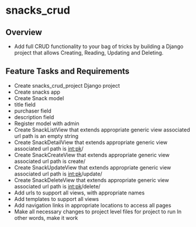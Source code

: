 # snacks_crud

## Overview
- Add full CRUD functionality to your bag of tricks by building a Django project that allows Creating, Reading, Updating and Deleting.

## Feature Tasks and Requirements
- Create snacks_crud_project Django project
- Create snacks app
- Create Snack model
- title field
- purchaser field
- description field
- Register model with admin
- Create SnackListView that extends appropriate generic view
associated url path is an empty string
- Create SnackDetailView that extends appropriate generic view
associated url path is <int:pk>/
- Create SnackCreateView that extends appropriate generic view
associated url path is create/
- Create SnackUpdateView that extends appropriate generic view
associated url path is <int:pk>/update/
- Create SnackDeleteView that extends appropriate generic view
associated url path is <int:pk>/delete/
- Add urls to support all views, with appropriate names
- Add templates to support all views
- Add navigation links in appropriate locations to access all pages
- Make all necessary changes to project level files for project to run
In other words, make it work
